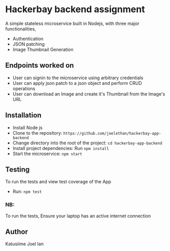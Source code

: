 # Hackerbay backend assignment

A simple stateless microservice built in Nodejs, with three major functionalities,
- Authentication
- JSON patching
- Image Thumbnail Generation

## Endpoints worked on
- User can signin to the microservice using arbitrary credentials
- User can apply json patch to a json object and perform CRUD operations
- User can download an Image and create it's Thumbnail from the Image's URL

## Installation
- Install Node js
- Clone to the repository: `https://github.com/joelethan/hackerbay-app-backend`
- Change directory into the root of the project: `cd hackerbay-app-backend`
- Install project dependencies: Run `npm install`
- Start the microservice: `npm start`

## Testing

To run the tests and view test coverage of the App
- Run: `npm test`
### NB:
To run the tests, Ensure your laptop has an active internet connection

## Author
Katusiime Joel Ian
